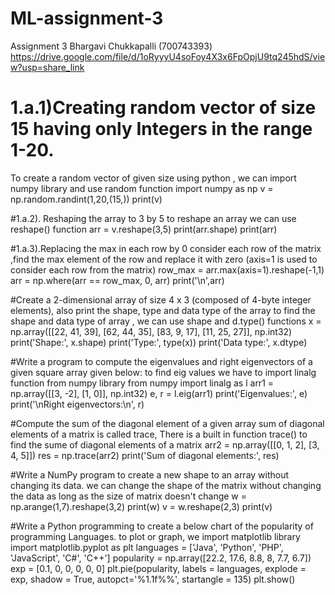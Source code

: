 # ML-assignment-3
Assignment 3
Bhargavi Chukkapalli (700743393)
https://drive.google.com/file/d/1oRyyyU4soFoy4X3x6FpOpjU9tq245hdS/view?usp=share_link
# 1.a.1)Creating random vector of size 15 having only Integers in the range 1-20.
To create a random vector of given size using python , we can import numpy library and use random function
import numpy as np
v =  np.random.randint(1,20,(15,))
print(v)

#1.a.2). Reshaping the array to 3 by 5 
to reshape an array we can use reshape() function
arr = v.reshape(3,5)
print(arr.shape)
print(arr)

#1.a.3).Replacing the max in each row by 0
consider each row of the matrix ,find the max element of the row and replace it with zero (axis=1 is used to consider each row from the matrix)
row_max = arr.max(axis=1).reshape(-1,1)
arr = np.where(arr == row_max, 0, arr)
print('\n',arr)

#Create a 2-dimensional array of size 4 x 3 (composed of 4-byte integer elements), also print the shape, type and data type of the array
to find the shape and data type of array , we can use shape and d.type() functions
x = np.array([[22, 41, 39], [62, 44, 35], [83, 9, 17], [11, 25, 27]], np.int32)
print('Shape:', x.shape)
print('Type:', type(x))
print('Data type:', x.dtype)

#Write a program to compute the eigenvalues and right eigenvectors of a given square array given below:
to find eig values we have to import linalg function from numpy library
from numpy import linalg as l
arr1 = np.array([[3, -2], [1, 0]], np.int32)
e, r = l.eig(arr1)
print('Eigenvalues:', e)
print('\nRight eigenvectors:\n', r)

#Compute the sum of the diagonal element of a given array
sum of diagonal elements of a matrix is called trace, There is a built in function trace() to find the sume of diagonal elements of a matrix
arr2 = np.array([[0, 1, 2], [3, 4, 5]])
res = np.trace(arr2)
print('Sum of diagonal elements:', res)

#Write a NumPy program to create a new shape to an array without changing its data. 
we can change the shape of the matrix without changing the data as long as the size of matrix doesn't change
w = np.arange(1,7).reshape(3,2)
print(w)
v = w.reshape(2,3)
print(v)

#Write a Python programming to create a below chart of the popularity of programming Languages.
to plot or graph, we import matplotlib library
import matplotlib.pyplot as plt
languages = ['Java', 'Python', 'PHP', 'JavaScript', 'C#', 'C++']
popularity = np.array([22.2, 17.6, 8.8, 8, 7.7, 6.7])
exp = [0.1, 0, 0, 0, 0, 0]
plt.pie(popularity, labels = languages, explode = exp, shadow = True, autopct='%1.1f%%', startangle = 135)
plt.show()
